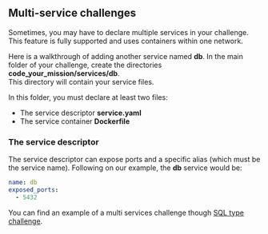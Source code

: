 ## Multi-service challenges
Sometimes, you may have to declare multiple services in your challenge.
This feature is fully supported and uses containers within one network.

Here is a walkthrough of adding another service named **db**.
In the main folder of your challenge, create the directories **code_your_mission/services/db**.  
This directory will contain your service files.

In this folder, you must declare at least two files:
 * The service descriptor **service.yaml**
 * The service container **Dockerfile**



### The service descriptor
The service descriptor can expose ports and a specific alias (which must be the service name).
Following on our example, the **db** service would be:
```yaml
name: db
exposed_ports:
  - 5432
```

You can find an example of a multi services challenge though [SQL type challenge](/challenge-types/sql).